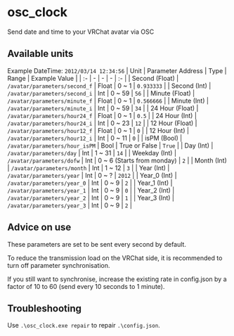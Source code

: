 # osc_clock
Send date and time to your VRChat avatar via OSC

## Available units
Example DateTime: `2012/03/14 12:34:56`
| Unit | Parameter Address  | Type | Range | Example Value |
| :- | - | - | - | :- |
| Second (Float) | `/avatar/parameters/second_f`  | Float  | 0 ~ 1 | `0.933333` |
| Second (Int) | `/avatar/parameters/second_i`  | Int  | 0 ~ 59 | `56` |
| Minute (Float) | `/avatar/parameters/minute_f`  | Float  | 0 ~ 1 | `0.566666` |
| Minute (Int) | `/avatar/parameters/minute_i`  | Int  | 0 ~ 59 | `34` |
| 24 Hour (Float) | `/avatar/parameters/hour24_f`  | Float  | 0 ~ 1 | `0.5` |
| 24 Hour (Int) | `/avatar/parameters/hour24_i`  | Int  | 0 ~ 23 | `12` |
| 12 Hour (Float) | `/avatar/parameters/hour12_f`  | Float  | 0 ~ 1 | `0` |
| 12 Hour (Int) | `/avatar/parameters/hour12_i`  | Int  | 0 ~ 11 | `0` |
| isPM (Bool) | `/avatar/parameters/hour_isPM`  | Bool  | True or False | `True` |
| Day (Int) | `/avatar/parameters/day`  | Int  | 1 ~ 31 | `14` |
| Weekday (Int) | `/avatar/parameters/dofw`  | Int  | 0 ~ 6 (Starts from monday) | `2` |
| Month (Int) | `/avatar/parameters/month`  | Int  | 1 ~ 12 | `3` |
| Year (Int) | `/avatar/parameters/year`  | Int  | 0 ~ ? | `2012` |
| Year_0 (Int) | `/avatar/parameters/year_0`  | Int  | 0 ~ 9 | `2` |
| Year_1 (Int) | `/avatar/parameters/year_1`  | Int  | 0 ~ 9 | `0` |
| Year_2 (Int) | `/avatar/parameters/year_2`  | Int  | 0 ~ 9 | `1` |
| Year_3 (Int) | `/avatar/parameters/year_3`  | Int  | 0 ~ 9 | `2` |

## Advice on use

These parameters are set to be sent every second by default.

To reduce the transmission load on the VRChat side, it is recommended to turn off parameter synchronisation.

If you still want to synchronise, increase the existing rate in config.json by a factor of 10 to 60 (send every 10 seconds to 1 minute).

## Troubleshooting
Use `.\osc_clock.exe repair` to repair `.\config.json`.
